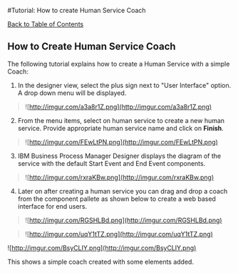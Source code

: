 #Tutorial: How to create Human Service Coach

[Back to Table of Contents](Table_Of_Contents.md)

## How to Create Human Service Coach ##

The following tutorial explains how to create a Human Service with a simple Coach:

1. In the designer view, select the plus sign next to "User Interface" option. A drop down menu will be displayed.

> ![http://imgur.com/a3a8r1Z.png](http://imgur.com/a3a8r1Z.png)

2. From the menu items, select on human service to create a new human service. Provide  appropriate human service name and click on **Finish**.

> ![http://imgur.com/FEwLtPN.png](http://imgur.com/FEwLtPN.png)

3. IBM Business Process Manager Designer displays the diagram of the service with the default Start Event and End Event components.

> ![http://imgur.com/rxraKBw.png](http://imgur.com/rxraKBw.png)

4. Later on after creating a human service you can drag and drop a coach from the component pallete as shown below to create a web based interface for end users.

> ![http://imgur.com/RGSHLBd.png](http://imgur.com/RGSHLBd.png)

> ![http://imgur.com/uqY1tTZ.png](http://imgur.com/uqY1tTZ.png)

![http://imgur.com/BsyCLIY.png](http://imgur.com/BsyCLIY.png)

This shows a simple coach created with some elements added.